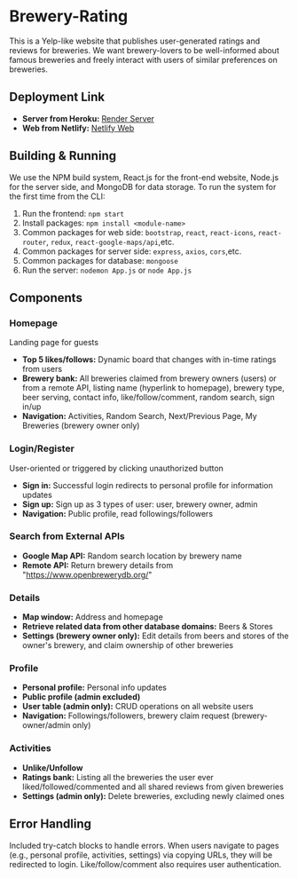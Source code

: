 # Brewery-Rating

This is a Yelp-like website that publishes user-generated ratings and reviews for breweries. We want brewery-lovers to be well-informed about famous breweries and freely interact with users of similar preferences on breweries.

## Deployment Link

- **Server from Heroku:** [Render Server](https://breweries-rating-node-app.onrender.com/)
- **Web from Netlify:** [Netlify Web](https://main--sensational-biscotti-71a5da.netlify.app/)

## Building & Running

We use the NPM build system, React.js for the front-end website, Node.js for the server side, and MongoDB for data storage. To run the system for the first time from the CLI:

1. Run the frontend: ```npm start```
2. Install packages: ```npm install <module-name>```
3. Common packages for web side: ```bootstrap```, ```react```, ```react-icons```, ```react-router```, ```redux```, ```react-google-maps/api```,etc.
4. Common packages for server side: ```express```, ```axios```, ```cors```,etc.
5. Common packages for database: ```mongoose```
6. Run the server: ```nodemon App.js``` or ```node App.js```

## Components

### Homepage
Landing page for guests
- **Top 5 likes/follows:** Dynamic board that changes with in-time ratings from users
- **Brewery bank:** All breweries claimed from brewery owners (users) or from a remote API, listing name (hyperlink to homepage), brewery type, beer serving, contact info, like/follow/comment, random search, sign in/up
- **Navigation:** Activities, Random Search, Next/Previous Page, My Breweries (brewery owner only)

### Login/Register
User-oriented or triggered by clicking unauthorized button
- **Sign in:** Successful login redirects to personal profile for information updates
- **Sign up:** Sign up as 3 types of user: user, brewery owner, admin
- **Navigation:** Public profile, read followings/followers

### Search from External APIs
- **Google Map API:** Random search location by brewery name
- **Remote API:** Return brewery details from "https://www.openbrewerydb.org/"

### Details
- **Map window:** Address and homepage
- **Retrieve related data from other database domains:** Beers & Stores
- **Settings (brewery owner only):** Edit details from beers and stores of the owner's brewery, and claim ownership of other breweries

### Profile
- **Personal profile:** Personal info updates
- **Public profile (admin excluded)**
- **User table (admin only):** CRUD operations on all website users
- **Navigation:** Followings/followers, brewery claim request (brewery-owner/admin only)

### Activities
- **Unlike/Unfollow**
- **Ratings bank:** Listing all the breweries the user ever liked/followed/commented and all shared reviews from given breweries
- **Settings (admin only):** Delete breweries, excluding newly claimed ones

## Error Handling

Included try-catch blocks to handle errors. When users navigate to pages (e.g., personal profile, activities, settings) via copying URLs, they will be redirected to login. Like/follow/comment also requires user authentication.
